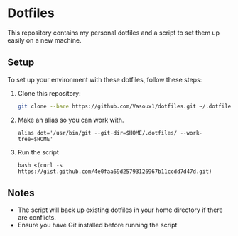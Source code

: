 # Dotfiles

This repository contains my personal dotfiles and a script to set them up easily on a new machine.

## Setup

To set up your environment with these dotfiles, follow these steps:

1. Clone this repository:
   ```bash
   git clone --bare https://github.com/Vasoux1/dotfiles.git ~/.dotfiles
   ```

2. Make an alias so you can work with.
    ```
    alias dot='/usr/bin/git --git-dir=$HOME/.dotfiles/ --work-tree=$HOME'
    ``` 
3. Run the script
    ```
    bash <(curl -s https://gist.github.com/4e0faa69d25793126967b11ccdd7d47d.git)
    ```

## Notes

- The script will back up existing dotfiles in your home directory if there are conflicts.
- Ensure you have Git installed before running the script
